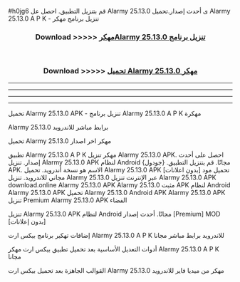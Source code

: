 #h0jg6 قم بتنزيل التطبيق. احصل عل Alarmy 25.13.0 ى أحدث إصدار.تحميل Alarmy 25.13.0 A P K - تنزيل برنامج مهكر



<div align="center">
<h3>Download >>>>> <a href="https://ar-sites.web.app/?ar= Alarmy 25.13.0">مهكرAlarmy 25.13.0 تنزيل برنامج</a></h3><br>

<h3>Download >>>>> <a href="https://ar-sites.web.app/?ar= Alarmy 25.13.0">تحميل Alarmy 25.13.0 مهكر</a></h3>
</div>


----------------------------------------------------------

----------------------------------------------------------

----------------------------------------------------------

----------------------------------------------------------


تحميل Alarmy 25.13.0 APK - تنزيل برنامج Alarmy 25.13.0 A P K مهكرة

Alarmy 25.13.0 برابط مباشر للاندرويد

تحميل Alarmy 25.13.0 مهكر اخر اصدار

تطبيق Alarmy 25.13.0 A P K مهكر
تنزيل Alarmy 25.13.0 APK. احصل على أحدث إصدار.
تنزيل Alarmy 25.13.0 APK لنظام Android مجانًا.
قم بتنزيل التطبيق. {جودول} APK. الاسم هو نسخة أندرويد.
تحميل Alarmy 25.13.0 APK [بدون اعلانات]
تحميل مود مجاني للاندرويد.
تنزيل Alarmy 25.13.0 عبر الإنترنت
تنزيل Alarmy 25.13.0 APK
download.online Alarmy 25.13.0 APK
Alarmy 25.13.0 مثبت APK لنظام Android
Alarmy 25.13.0 APK
تحميل Alarmy 25.13.0 Android APK
Alarmy 25.13.0 APK تنزيل Premium
Alarmy 25.13.0 APK الفضاء

تنزيل Alarmy 25.13.0 APK لنظام Android مجانًا. أحدث إصدار [Premium] MOD [بدون إعلانات]

إضافات تهكير برنامج بيكس ارت Alarmy 25.13.0 A P K للاندرويد برابط مباشر مجانا

أدوات التعديل الأساسية بعد تحميل تطبيق بيكس ارت مهكر Alarmy 25.13.0 A P K مجانا

القوالب الجاهزة بعد تحميل بيكس ارت Alarmy 25.13.0 مهكر من ميديا فاير للاندرويد



